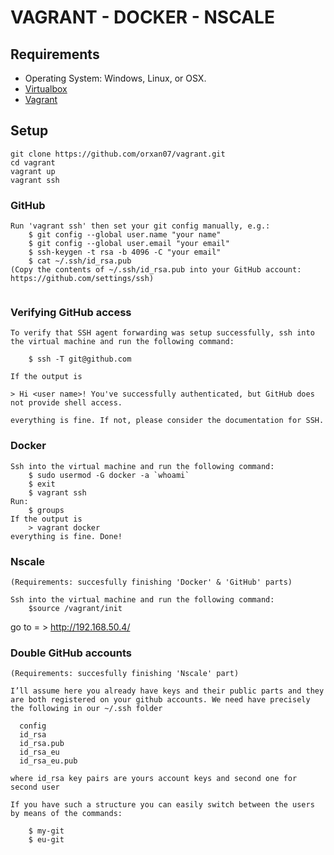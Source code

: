 VAGRANT - DOCKER - NSCALE
================================

## Requirements

- Operating System: Windows, Linux, or OSX.
- [Virtualbox][1]
- [Vagrant][2]

## Setup

```
git clone https://github.com/orxan07/vagrant.git
cd vagrant
vagrant up
vagrant ssh
```

### GitHub

```
Run 'vagrant ssh' then set your git config manually, e.g.:
    $ git config --global user.name "your name"
    $ git config --global user.email "your email"
    $ ssh-keygen -t rsa -b 4096 -C "your email"
    $ cat ~/.ssh/id_rsa.pub
(Copy the contents of ~/.ssh/id_rsa.pub into your GitHub account: https://github.com/settings/ssh)


```

### Verifying GitHub access

```
To verify that SSH agent forwarding was setup successfully, ssh into the virtual machine and run the following command:

    $ ssh -T git@github.com

If the output is

> Hi <user name>! You've successfully authenticated, but GitHub does not provide shell access.

everything is fine. If not, please consider the documentation for SSH.

```

### Docker

```
Ssh into the virtual machine and run the following command:
    $ sudo usermod -G docker -a `whoami`
    $ exit
    $ vagrant ssh
Run: 
    $ groups
If the output is 
    > vagrant docker
everything is fine. Done!

```

### Nscale

```
(Requirements: succesfully finishing 'Docker' & 'GitHub' parts)

Ssh into the virtual machine and run the following command:
    $source /vagrant/init
```
go to  = > http://192.168.50.4/


### Double GitHub accounts

```
(Requirements: succesfully finishing 'Nscale' part)

I’ll assume here you already have keys and their public parts and they are both registered on your github accounts. We need have precisely the following in our ~/.ssh folder 

  config
  id_rsa
  id_rsa.pub
  id_rsa_eu
  id_rsa_eu.pub

where id_rsa key pairs are yours account keys and second one for second user

If you have such a structure you can easily switch between the users by means of the commands:

    $ my-git
    $ eu-git

```


[1]: https://www.virtualbox.org
[2]: http://vagrantup.com/

